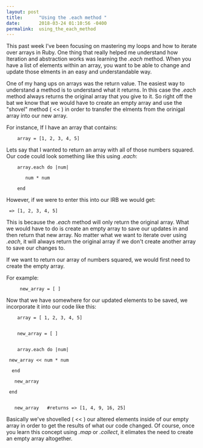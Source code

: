 ```yaml
---
layout: post
title:      "Using the .each method "
date:       2018-03-24 01:10:56 -0400
permalink:  using_the_each_method
---
```



This past week I've been focusing on mastering my loops and how to iterate over arrays in Ruby. One thing that really helped me understand how Iteration and abstraction works was learning the *.each* method. When you have a list of elements within an array, you want to be able to change and update those elments in an easy and understandable way. 

One of my hang ups on arrays was the return value. The easiest way to understand a method is to understand what it returns. In this case the *.each* method always returns the original array that you give to it. So right off the bat we know that we would have to create an empty array and use the "shovel" method ( << ) in order to transfer the elments from the orinigal array into our new array. 

For instance, If I have an array that contains:

        array = [1, 2, 3, 4, 5] 

Lets say that I wanted to return an array with all of those numbers squared. Our code could look something like this using *.each*:

        array.each do |num|
     
		   num * num 
	
	    end
	 
However, if we were to enter this into our IRB we would get:

     => [1, 2, 3, 4, 5]

This is because the *.each* method will only return the original array. What we would have to do is create an empty array to save our updates in and then return that new array. No matter what we want to iterate over using *.each*, it will always return the original array if we don't create another array to save our changes to. 

If we want to return our array of numbers squared, we would first need to create the empty array. 

For example:

         new_array = [ ]
 

Now that we have somewhere for our updated elements to be saved, we incorporate it into our code like this:

        array = [ 1, 2, 3, 4, 5]
     
         
	    new_array = [ ]

          
		array.each do |num|
   
	 new_array << num * num
  
	  end 
  
	   new_array

     end

     
       new_array   #returns => [1, 4, 9, 16, 25]

Basically we've shovelled ( << ) our altered elements inside of our empty array in order to get the results of what our code changed. Of course, once you learn this concept using *.map* or *.collect*, it elimates the need to create an empty array altogether.   


